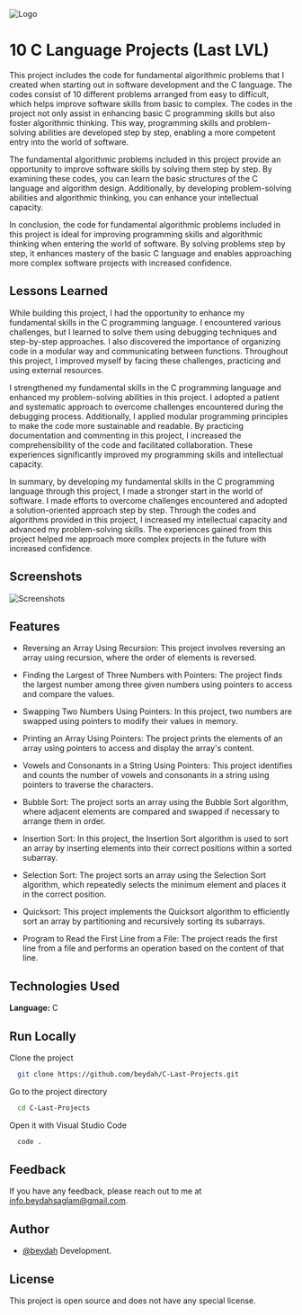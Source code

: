 
![Logo](https://raw.githubusercontent.com/beydah/images/main/images/BeydahGithubProjectBanner5.gif)

# 10 C Language Projects (Last LVL)

This project includes the code for fundamental algorithmic problems that I created when starting out in software development and the C language. The codes consist of 10 different problems arranged from easy to difficult, which helps improve software skills from basic to complex. The codes in the project not only assist in enhancing basic C programming skills but also foster algorithmic thinking. This way, programming skills and problem-solving abilities are developed step by step, enabling a more competent entry into the world of software.

The fundamental algorithmic problems included in this project provide an opportunity to improve software skills by solving them step by step. By examining these codes, you can learn the basic structures of the C language and algorithm design. Additionally, by developing problem-solving abilities and algorithmic thinking, you can enhance your intellectual capacity.

In conclusion, the code for fundamental algorithmic problems included in this project is ideal for improving programming skills and algorithmic thinking when entering the world of software. By solving problems step by step, it enhances mastery of the basic C language and enables approaching more complex software projects with increased confidence.

## Lessons Learned

While building this project, I had the opportunity to enhance my fundamental skills in the C programming language. I encountered various challenges, but I learned to solve them using debugging techniques and step-by-step approaches. I also discovered the importance of organizing code in a modular way and communicating between functions. Throughout this project, I improved myself by facing these challenges, practicing and using external resources.

I strengthened my fundamental skills in the C programming language and enhanced my problem-solving abilities in this project. I adopted a patient and systematic approach to overcome challenges encountered during the debugging process. Additionally, I applied modular programming principles to make the code more sustainable and readable. By practicing documentation and commenting in this project, I increased the comprehensibility of the code and facilitated collaboration. These experiences significantly improved my programming skills and intellectual capacity.

In summary, by developing my fundamental skills in the C programming language through this project, I made a stronger start in the world of software. I made efforts to overcome challenges encountered and adopted a solution-oriented approach step by step. Through the codes and algorithms provided in this project, I increased my intellectual capacity and advanced my problem-solving skills. The experiences gained from this project helped me approach more complex projects in the future with increased confidence.

  
## Screenshots

![Screenshots](https://raw.githubusercontent.com/beydah/images/main/images/BeydahGithubProjectScreen5.gif)

  
## Features

- Reversing an Array Using Recursion: This project involves reversing an array using recursion, where the order of elements is reversed.

- Finding the Largest of Three Numbers with Pointers: The project finds the largest number among three given numbers using pointers to access and compare the values.

- Swapping Two Numbers Using Pointers: In this project, two numbers are swapped using pointers to modify their values in memory.

- Printing an Array Using Pointers: The project prints the elements of an array using pointers to access and display the array's content.

- Vowels and Consonants in a String Using Pointers: This project identifies and counts the number of vowels and consonants in a string using pointers to traverse the characters.

- Bubble Sort: The project sorts an array using the Bubble Sort algorithm, where adjacent elements are compared and swapped if necessary to arrange them in order.

- Insertion Sort: In this project, the Insertion Sort algorithm is used to sort an array by inserting elements into their correct positions within a sorted subarray.

- Selection Sort: The project sorts an array using the Selection Sort algorithm, which repeatedly selects the minimum element and places it in the correct position.

- Quicksort: This project implements the Quicksort algorithm to efficiently sort an array by partitioning and recursively sorting its subarrays.

- Program to Read the First Line from a File: The project reads the first line from a file and performs an operation based on the content of that line.


## Technologies Used

**Language:** C

## Run Locally

Clone the project

```bash
  git clone https://github.com/beydah/C-Last-Projects.git
```

Go to the project directory

```bash
  cd C-Last-Projects
```

Open it with Visual Studio Code

```bash
  code .
```
  
## Feedback

If you have any feedback, please reach out to me at info.beydahsaglam@gmail.com.
  
## Author

- [@beydah](https://github.com/beydah) Development.

## License

This project is open source and does not have any special license.


